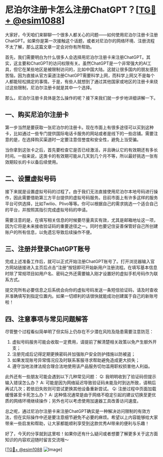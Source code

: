 # 尼泊尔注册卡怎么注册ChatGPT？[[TG💪+ @esim1088](https://t.me/s/esim1088)]

大家好，今天咱们来聊聊一个很多人都关心的问题——如何使用尼泊尔注册卡注册ChatGPT。如果你是第一次接触这个话题，或者对尼泊尔的网络环境、注册流程不太了解，那么这篇文章一定会对你有所帮助。

首先，我们需要明白为什么很多人会选择用尼泊尔注册卡来注册ChatGPT。其实，这主要和ChatGPT的访问权限有关。虽然ChatGPT是一个非常强大的AI工具，但它在某些地区是被限制访问的，比如中国大陆。这就让很多国内的朋友感到苦恼，因为直接从官方渠道注册ChatGPT需要科学上网，而科学上网又不是每个人都能轻松搞定的事情。于是，有些人就想到了通过其他国家或地区的注册卡来绕过这些限制，尼泊尔注册卡就是其中一个选择。

那么，尼泊尔注册卡具体是怎么操作的呢？接下来我们就一步步地详细讲解一下。

## 一、购买尼泊尔注册卡

第一步当然是要获取一张尼泊尔的注册卡。现在市面上有很多途径可以买到这种卡，比如通过一些专门提供国际电话卡服务的网站或者是线下的一些店铺。需要注意的是，在选择购买渠道时一定要注意信誉度和安全性，避免上当受骗。

当你拿到这张卡之后，首先要检查它是否已经激活，并且确认它的有效期还有多长时间。一般来说，这类卡的有效期可能从几天到几个月不等，所以最好挑选一张有效期较长的卡以备后续使用。

## 二、设置虚拟号码

接下来就是设置虚拟号码的过程了。由于我们无法直接使用尼泊尔本地号码进行操作，因此需要借助第三方平台提供的虚拟号码服务。目前市面上有许多这样的服务平台可供选择，比如Twilio、Plivo等等。你可以根据自己的需求挑选一个适合自己的平台，并按照其指引完成虚拟号码的申请。

需要注意的是，在填写相关信息的时候要尽量真实有效，尤其是邮箱地址这一项，因为它将是未来接收验证码的重要途径之一。同时也要记住妥善保管好自己所创建账户的所有信息，以免遗忘导致后续操作不便。

## 三、注册并登录ChatGPT账号

完成上述准备工作后，就可以正式开始注册ChatGPT账号了。打开浏览器输入官方网站链接进入主页后点击“注册”按钮即可开始新用户注册流程。在填写基本信息时除了常规项目如用户名、密码之外还需要输入刚才设置好的虚拟手机号码作为联系方式。

提交完所有必要信息之后系统会向你的虚拟号码发送一条短信验证码，请及时查收并准确填写到指定位置内。如果一切顺利的话很快就能成功创建属于自己的新账号啦！

## 四、注意事项与常见问题解答

尽管整个过程看似简单明了但实际上仍存在不少潜在风险及隐患需要注意防范：

1. 虚拟号码服务可能会收取一定费用，请提前了解清楚相关政策以免产生额外开支；
2. 注册完成后记得定期更换密码并加强账户安全防护措施以防被盗；
3. 如果发现账号异常情况应及时联系客服寻求帮助避免造成更大损失；
4. 遵守当地法律法规合理合法地使用该产品服务切勿滥用职权损害他人利益。

此外还有一些朋友可能会遇到以下几种常见问题：
Q: 我明明收到了验证码但提示输入错误怎么办？
A: 可能是因为网络延迟导致验证码未能及时到达所致，请稍后再试几次；若依旧失败则可尝试更换其他设备重新尝试。
Q: 注册过程中页面加载缓慢甚至卡死怎么办？
A: 这种情况通常是由于网络不稳定引起的建议切换至更优质的网络环境继续操作；另外也可以考虑使用加速器工具改善访问速度。

总之呢，通过尼泊尔注册卡来注册ChatGPT确实是一种解决访问限制的有效方法，但在实际操作中还是要注意细节避免不必要的麻烦。希望以上内容能够给大家带来一些启发和帮助，让大家都能顺利享受到这款优秀AI带来的便利与乐趣！

好了，今天的分享就到这里啦！如果你还有什么疑问或者想要了解更多关于这方面知识的内容欢迎随时留言交流哦～

[[TG💪+ @esim1088](https://t.me/s/esim1088) ![Image](https://i.postimg.cc/4NQfJmqS/Snipaste-2025-05-13-00-14-12.png)]